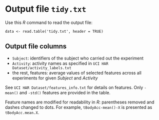 # Output file `tidy.txt`

Use this *R* command to read the output file:

    data <- read.table('tidy.txt', header = TRUE)

## Output file columns

* `Subject`: identifiers of the subject who carried out the experiment
* `Activity`: activity names as specified in `UCI HAR Dataset/activity_labels.txt`
* the rest, features: average values of selected features across all experiments for given *Subject* and *Activity*

See `UCI HAR Dataset/features_info.txt` for details on features.
Only `-mean()` and `-std()` features are provided in the table.

Feature names are modified for readability in *R*: parentheses removed and dashes changed to dots.
For example, `tBodyAcc-mean()-X` is presented as `tBodyAcc.mean.X`.

